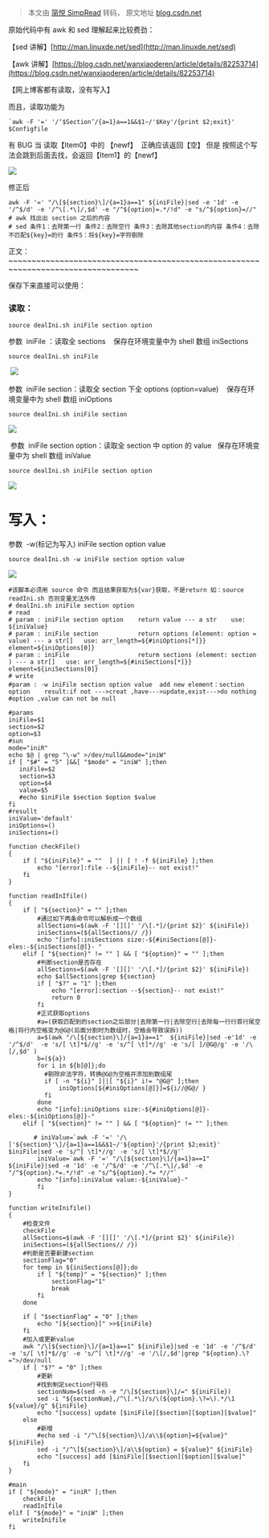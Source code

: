> 本文由 [简悦 SimpRead](http://ksria.com/simpread/) 转码， 原文地址 [blog.csdn.net](https://blog.csdn.net/wanxiaoderen/article/details/82388091?utm_medium=distribute.pc_feed_404.none-task-blog-2~default~BlogCommendFromBaidu~Rate-5.control404&depth_1-utm_source=distribute.pc_feed_404.none-task-blog-2~default~BlogCommendFromBaidu~Rate-5.control40)

原始代码中有 awk 和 sed 理解起来比较费劲：

【sed 讲解】[http://man.linuxde.net/sed](http://man.linuxde.net/sed)

【awk 讲解】[https://blog.csdn.net/wanxiaoderen/article/details/82253714](https://blog.csdn.net/wanxiaoderen/article/details/82253714)

【网上博客都有读取，没有写入】

而且，读取功能为

```
`awk -F '=' '/‘$Section’/{a=1}a==1&&$1~/'$Key'/{print $2;exit}' $Configfile 

```

有 BUG 当 读取【Item0】中的 【newf】  正确应该返回【空】 但是 按照这个写法会跳到后面去找，会返回【Item1】的【newf】 

![](https://img-blog.csdn.net/20180905102049637?watermark/2/text/aHR0cHM6Ly9ibG9nLmNzZG4ubmV0L3dhbnhpYW9kZXJlbg==/font/5a6L5L2T/fontsize/400/fill/I0JBQkFCMA==/dissolve/70)

修正后

```
awk -F '=' "/\[${section}\]/{a=1}a==1" ${iniFile}|sed -e '1d' -e '/^$/d' -e '/^\[.*\]/,$d' -e "/^${option}=.*/!d" -e "s/^${option}=//"
# awk 找出出 section 之后的内容
# sed 条件1：去除第一行 条件2：去除空行 条件3：去除其他section的内容 条件4：去除不匹配${key}=的行 条件5：将${key}=字符剔除
```

正文：~~~~~~~~~~~~~~~~~~~~~~~~~~~~~~~~~~~~~~~~~~~~~~~~~~~~~~~~~~~~~~~~~~~~~~~~~~~~~~~~~~

保存下来直接可以使用：

### **读取：**

```
source dealIni.sh iniFile section option 

```

参数  iniFile ：读取全 sections    保存在环境变量中为 shell 数组 iniSections

```
source dealIni.sh iniFile 

```

 ![](https://img-blog.csdn.net/20180904182427931?watermark/2/text/aHR0cHM6Ly9ibG9nLmNzZG4ubmV0L3dhbnhpYW9kZXJlbg==/font/5a6L5L2T/fontsize/400/fill/I0JBQkFCMA==/dissolve/70)

参数  iniFile section：读取全 section 下全 options (option=value)    保存在环境变量中为 shell 数组 iniOptions

```
source dealIni.sh iniFile section

```

![](https://img-blog.csdn.net/20180904182850734?watermark/2/text/aHR0cHM6Ly9ibG9nLmNzZG4ubmV0L3dhbnhpYW9kZXJlbg==/font/5a6L5L2T/fontsize/400/fill/I0JBQkFCMA==/dissolve/70)

 参数  iniFile section option：读取全 section 中 option 的 value   保存在环境变量中为 shell 数组 iniValue

```
source dealIni.sh iniFile section option

```

![](https://img-blog.csdn.net/20180905100917950?watermark/2/text/aHR0cHM6Ly9ibG9nLmNzZG4ubmV0L3dhbnhpYW9kZXJlbg==/font/5a6L5L2T/fontsize/400/fill/I0JBQkFCMA==/dissolve/70)

**写入：**
=======

参数  -w(标记为写入) iniFile section option value

```
source dealIni.sh -w iniFile section option value

```

![](https://img-blog.csdn.net/20180905101238628?watermark/2/text/aHR0cHM6Ly9ibG9nLmNzZG4ubmV0L3dhbnhpYW9kZXJlbg==/font/5a6L5L2T/fontsize/400/fill/I0JBQkFCMA==/dissolve/70)

```
#该脚本必须用 source 命令 而且结果获取为${var}获取，不是return 如：source readIni.sh 否则变量无法外传
# dealIni.sh iniFile section option
# read
# param : iniFile section option    return value --- a str    use: ${iniValue}
# param : iniFile section           return options (element: option = value) --- a str[]   use: arr_length=${#iniOptions[*]}}  element=${iniOptions[0]}
# param : iniFile                   returm sections (element: section ) --- a str[]   use: arr_length=${#iniSections[*]}}  element=${iniSections[0]}
# write
#param : -w iniFile section option value  add new element：section option    result:if not --->creat ,have--->update,exist--->do nothing
#option ,value can not be null
 
#params
iniFile=$1
section=$2
option=$3
#sun
mode="iniR"
echo $@ | grep "\-w" >/dev/null&&mode="iniW"
if [ "$#" = "5" ]&&[ "$mode" = "iniW" ];then
   iniFile=$2
   section=$3
   option=$4
   value=$5
   #echo $iniFile $section $option $value
fi
#resullt
iniValue='default'
iniOptions=()
iniSections=()
 
function checkFile()
{
    if [ "${iniFile}" = ""  ] || [ ! -f ${iniFile} ];then
        echo "[error]:file --${iniFile}-- not exist!"
    fi
}
 
function readInIfile()
{
    if [ "${section}" = "" ];then
        #通过如下两条命令可以解析成一个数组
        allSections=$(awk -F '[][]' '/\[.*]/{print $2}' ${iniFile})
        iniSections=(${allSections// /})
        echo "[info]:iniSections size:-${#iniSections[@]}- eles:-${iniSections[@]}- "
    elif [ "${section}" != "" ] && [ "${option}" = "" ];then
        #判断section是否存在
        allSections=$(awk -F '[][]' '/\[.*]/{print $2}' ${iniFile})
        echo $allSections|grep ${section}
        if [ "$?" = "1" ];then
            echo "[error]:section --${section}-- not exist!"
            return 0
        fi
        #正式获取options
        #a=(获取匹配到的section之后部分|去除第一行|去除空行|去除每一行行首行尾空格|将行内空格变为@G@(后面分割时为数组时，空格会导致误拆))
        a=$(awk "/\[${section}\]/{a=1}a==1"  ${iniFile}|sed -e'1d' -e '/^$/d'  -e 's/[ \t]*$//g' -e 's/^[ \t]*//g' -e 's/[ ]/@G@/g' -e '/\[/,$d' )
        b=(${a})
        for i in ${b[@]};do
          #剔除非法字符，转换@G@为空格并添加到数组尾
          if [ -n "${i}" ]||[ "${i}" i!= "@G@" ];then
              iniOptions[${#iniOptions[@]}]=${i//@G@/ }
          fi
        done
        echo "[info]:iniOptions size:-${#iniOptions[@]}- eles:-${iniOptions[@]}-"
    elif [ "${section}" != "" ] && [ "${option}" != "" ];then
 
       # iniValue=`awk -F '=' '/\['${section}'\]/{a=1}a==1&&$1~/'${option}'/{print $2;exit}' $iniFile|sed -e 's/^[ \t]*//g' -e 's/[ \t]*$//g'`
        iniValue=`awk -F '=' "/\[${section}\]/{a=1}a==1" ${iniFile}|sed -e '1d' -e '/^$/d' -e '/^\[.*\]/,$d' -e "/^${option}.*=.*/!d" -e "s/^${option}.*= *//"`
        echo "[info]:iniValue value:-${iniValue}-"
        fi
}
 
function writeInifile()
{
    #检查文件
    checkFile
    allSections=$(awk -F '[][]' '/\[.*]/{print $2}' ${iniFile})
    iniSections=(${allSections// /})
    #判断是否要新建section
    sectionFlag="0"
    for temp in ${iniSections[@]};do
        if [ "${temp}" = "${section}" ];then
            sectionFlag="1"
            break
        fi
    done
 
    if [ "$sectionFlag" = "0" ];then
        echo "[${section}]" >>${iniFile}
    fi
    #加入或更新value
    awk "/\[${section}\]/{a=1}a==1" ${iniFile}|sed -e '1d' -e '/^$/d'  -e 's/[ \t]*$//g' -e 's/^[ \t]*//g' -e '/\[/,$d'|grep "${option}.\?=">/dev/null
    if [ "$?" = "0" ];then
        #更新
        #找到制定section行号码
        sectionNum=$(sed -n -e "/\[${section}\]/=" ${iniFile})
        sed -i "${sectionNum},/^\[.*\]/s/\(${option}.\?=\).*/\1 ${value}/g" ${iniFile}
        echo "[success] update [$iniFile][$section][$option][$value]"
    else
        #新增
        #echo sed -i "/^\[${section}\]/a\\${option}=${value}" ${iniFile}
        sed -i "/^\[${section}\]/a\\${option} = ${value}" ${iniFile}
        echo "[success] add [$iniFile][$section][$option][$value]"
    fi
}
 
#main
if [ "${mode}" = "iniR" ];then
    checkFile
    readInIfile
elif [ "${mode}" = "iniW" ];then
    writeInifile
fi
```